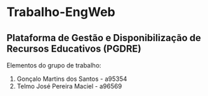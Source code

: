 # Trabalho-EngWeb

## Plataforma de Gestão e Disponibilização de Recursos Educativos (PGDRE)

Elementos do grupo de trabalho:
1. Gonçalo Martins dos Santos - a95354
2. Telmo José Pereira Maciel - a96569